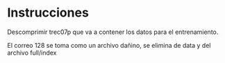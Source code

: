 # Instrucciones

Descomprimir trec07p que va a contener los datos para el entrenamiento.

El correo 128 se toma como un archivo dañino, se elimina de data y del archivo full/index 

